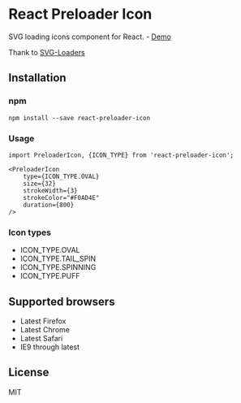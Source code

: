 # React Preloader Icon

SVG loading icons component for React. - [Demo](http://uyeong.github.io/react-preloader-icon)

Thank to [SVG-Loaders](https://github.com/SamHerbert/SVG-Loaders)

## Installation

### npm

```
npm install --save react-preloader-icon
```

### Usage

```
import PreloaderIcon, {ICON_TYPE} from 'react-preloader-icon';

<PreloaderIcon
    type={ICON_TYPE.OVAL}
    size={32}
    strokeWidth={3}
    strokeColor="#F0AD4E"
    duration={800}
/> 
```

### Icon types

 - ICON_TYPE.OVAL
 - ICON_TYPE.TAIL_SPIN
 - ICON_TYPE.SPINNING
 - ICON_TYPE.PUFF

## Supported browsers

  * Latest Firefox
  * Latest Chrome
  * Latest Safari
  * IE9 through latest

## License

MIT
